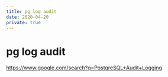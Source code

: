 ```yaml
---
title: pg log audit
date: 2020-04-20
private: true
---
```

# pg log audit
https://www.google.com/search?q=PostgreSQL+Audit+Logging